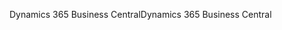 <span data-ttu-id="2675c-101">Dynamics 365 Business Central</span><span class="sxs-lookup"><span data-stu-id="2675c-101">Dynamics 365 Business Central</span></span>
